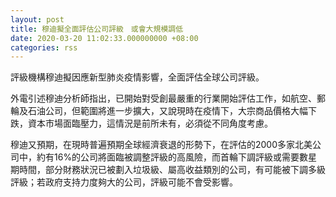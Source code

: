 ```yaml
---
layout: post
title: 穆迪擬全面評估公司評級　或會大規模調低
date: 2020-03-20 11:02:33.000000000 +08:00
categories: rss
---
```


評級機構穆迪擬因應新型肺炎疫情影響，全面評估全球公司評級。

外電引述穆迪分析師指出，已開始對受創最嚴重的行業開始評估工作，如航空、郵輪及石油公司，但範圍將進一步擴大，又說現時在疫情下，大宗商品價格大幅下跌，資本市場面臨壓力，這情況是前所未有，必須從不同角度考慮。

穆迪又預期，在現時普遍預期全球經濟衰退的形勢下，在評估的2000多家北美公司中，約有16%的公司將面臨被調整評級的高風險，而首輪下調評級或需要數星期時間，部分財務狀況已被劃入垃圾級、屬高收益類別的公司，有可能被下調多級評級；若政府支持力度夠大的公司，評級可能不會受影響。
